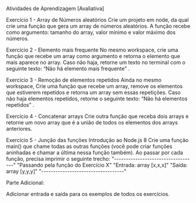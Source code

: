 
Atividades de Aprendizagem [Avaliativa]

Exercício 1 - Array de Números aleatórios
Crie um projeto em node, da qual crie uma função que gera um array de
números aleatórios. A função recebe como argumento: tamanho do array, valor
mínimo e valor máximo dos números.

Exercício 2 - Elemento mais frequente
No mesmo workspace, crie uma função que recebe um array como argumento
e retorna o elemento que mais aparece no array. Caso não haja, retorne um
texto no terminal com o seguinte texto: “Não há elemento mais frequente” .

Exercício 3 - Remoção de elementos repetidos
Ainda no mesmo workspace, Crie uma função que recebe um array, remove os
elementos que estiverem repetidos e retorna um array sem essas repetições.
Caso não haja elementos repetidos, retorne o seguinte texto: “Não há elementos
repetidos” .

Exercício 4 - Concatenar arrays
Crie outra função que receba dois arrays e retorne um novo array que é a união
de todos os elementos dos arrays anteriores.

Exercício 5 - Junção das funções
Introdução ao Node.js 8
Crie uma função main() que chame todas as outras funções (você pode criar
funções aninhadas e chamar a última nessa função também). Ao passar por
cada função, precisa imprimir o seguinte trecho:
"-----------------------------------"
"Passando pela função do Exercício X"
"Entrada: array [x,x,x]"
"Saída: array [y,y,y]"
"-----------------------------------"

Parte Adicional:

Adicionar entrada e saída para os exemplos de todos os exercícios.

